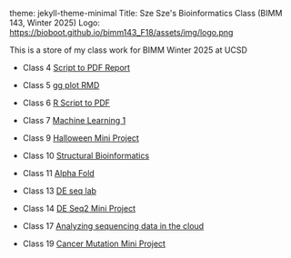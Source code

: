 
theme: jekyll-theme-minimal 
Title: Sze Sze's Bioinformatics Class (BIMM 143, Winter 2025)
Logo: https://bioboot.github.io/bimm143_F18/assets/img/logo.png

This is a store of my class work for BIMM Winter 2025 at UCSD 
- Class 4 [Script to PDF Report](https://htmlpreview.github.io/https://github.com/ilovematchacell/bimm143/raw/main/homework6.html)
  
- Class 5 [gg plot RMD](https://htmlpreview.github.io/?https://github.com/ilovematchacell/bimm143/blob/main/class05.pdf)

- Class 6 [R Script to PDF](https://htmlpreview.github.io/?https://github.com/ilovematchacell/bimm143/blob/main/Homework%206.html)

- Class 7 [Machine Learning 1](https://htmlpreview.github.io/?https://github.com/ilovematchacell/bimm143/blob/main/class07.pdf)
  
- Class 9 [Halloween Mini Project](https://htmlpreview.github.io/?https://github.com/ilovematchacell/bimm143/blob/main/class09.html)

- Class 10 [Structural Bioinformatics](https://htmlpreview.github.io/?https://github.com/ilovematchacell/bimm143/blob/main/class10.pdf) 

- Class 11 [Alpha Fold](https://htmlpreview.github.io/?https://github.com/ilovematchacell/bimm143/blob/main/class11.html)

- Class 13 [DE seq lab](https://htmlpreview.github.io/?https://github.com/ilovematchacell/bimm143/blob/main/class13_rna_seq__pt.1_%20(1).pdf)

- Class 14 [DE Seq2 Mini Project](https://htmlpreview.github.io/?https://github.com/ilovematchacell/bimm143/blob/main/class14.html)

- Class 17 [Analyzing sequencing data in the cloud](https://htmlpreview.github.io?https://github.com/ilovematchacell/bimm143/blob/main/class%2017%20hw.nb.html)

- Class 19 [Cancer Mutation Mini Project](https://htmlpreview.github.io/?https://github.com/ilovematchacell/bimm143/blob/main/lab%2018.html)


